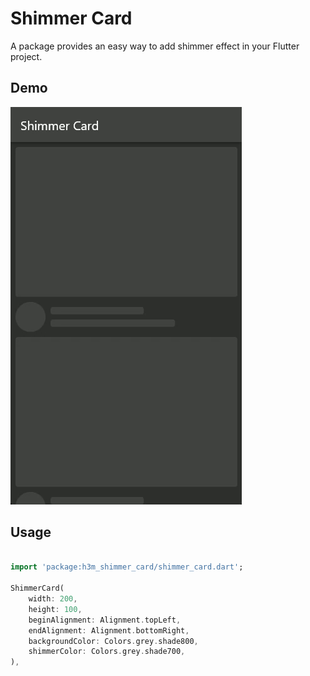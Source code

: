 <!-- 
This README describes the package. If you publish this package to pub.dev,
this README's contents appear on the landing page for your package.

For information about how to write a good package README, see the guide for
[writing package pages](https://dart.dev/guides/libraries/writing-package-pages). 

For general information about developing packages, see the Dart guide for
[creating packages](https://dart.dev/guides/libraries/create-library-packages)
and the Flutter guide for
[developing packages and plugins](https://flutter.dev/developing-packages). 
-->

# Shimmer Card

A package provides an easy way to add shimmer effect in your Flutter project.

## Demo

![](demo.gif) 



## Usage

```dart

import 'package:h3m_shimmer_card/shimmer_card.dart';

ShimmerCard(
    width: 200,
    height: 100,
    beginAlignment: Alignment.topLeft,
    endAlignment: Alignment.bottomRight,
    backgroundColor: Colors.grey.shade800,
    shimmerColor: Colors.grey.shade700,
),

```
